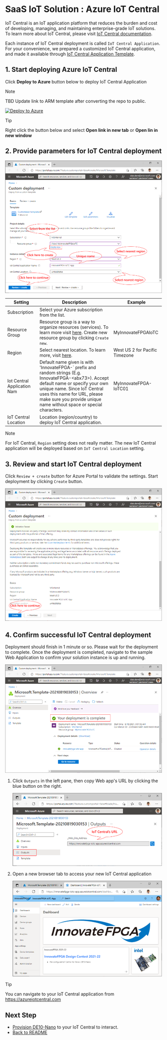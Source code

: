 <!---
date : 9/1/2021
author : Daisuke Nakahara <daisuken@microsoft.com>
reviewer : Berry Tsai <betsai@microsoft.com>; Takehiro Hirai <takehiro.hirai@microsoft.com>
Maintainer : 
title : Deploy IoT Central for InnovateFPGA 2021
--->

# SaaS IoT Solution : Azure IoT Central

IoT Central is an IoT application platform that reduces the burden and cost of developing, managing, and maintaining enterprise-grade IoT solutions.  To learn more about IoT Central, please visit [IoT Central documentation](https://docs.microsoft.com/azure/iot-central/core/overview-iot-central).

Each instance of IoT Central deployment is called `IoT Central Application`.  For your convenience, we prepared a customized IoT Central application, and made it available through [IoT Central Application Template](https://docs.microsoft.com/azure/iot-central/core/concepts-app-templates).

## 1. Start deploying Azure IoT Central

Click **Deploy to Azure** button below to deploy IoT Central Application

> [!NOTE]  
> TBD Update link to ARM template after converting the repo to public.

[![Deploy to Azure](https://aka.ms/deploytoazurebutton)](https://portal.azure.com/#create/Microsoft.Template/uri/https%3A%2F%2Fraw.githubusercontent.com%2Fdaisukeiot%2FInnovateFPGA2021%2Fmain%2Fazuredeployiotc.json)

> [!TIP]  
> Right click the button below and select **Open link in new tab** or **Open lin in new window**

## 2. Provide parameters for IoT Central deployment

![SaaS01](/images/SaaS-01.png)

| Setting                     | Description                                                                                                                                                                                                                                                                            | Example                        |
|-----------------------------|----------------------------------------------------------------------------------------------------------------------------------------------------------------------------------------------------------------------------------------------------------------------------------------|--------------------------------|
| Subscription                | Select your Azure subscription from the list.                                                                                                                                                                                                                                          |                                |
| Resource Group              | Resource group is a way to organize resources (services).  To learn more visit [here](/azure/azure-resource-manager/management/manage-resource-groups-portal).  Create new resource group by clicking `Create new`.                                                                    | MyInnovateFPGAIoTC             |
| Region                      | Select nearest location.  To learn more, visit [here](https://azure.microsoft.com/global-infrastructure/geographies/#overview).                                                                                                                                                        | West US 2 for Pacific Timezone |
| Iot Central Application Nam | Default name given is with 'InnovateFPGA-` prefix and random strings (E.g. InnovateFPGA-&lt;abx73&gt;).  Accept default name or specify your own unique name.  Since IoT Central uses this name for URL, please make sure you provide unique name without space or special characters. | MyInnovateFPGA-IoTC01          |
| IoT Central Location        | Location (region/country) to deploy IoT Central application.                                                                                                                                                                                                                           |                                |

> [!NOTE]  
> For IoT Central, `Region` setting does not really matter.  The new IoT Central application will be deployed based on `IoT Central Location` setting.

## 3. Review and start IoT Central deployment

Click `Review + create` button for Azure Portal to validate the settings.  Start deployment by clicking `Create` button.

![SaaS02](/images/SaaS-02.png)

## 4. Confirm successful IoT Central deployment

Deployment should finish in 1 minute or so.  Please wait for the deployment to complete.
Once the deployment is completed, navigate to the sample Web Application to confirm your solution instance is up and running.

![SaaS03](/images/SaaS-03.png)

1. Click `Outputs` in the left pane, then copy Web app's URL by clicking the blue button on the right.

    ![PaaS04](/images/SaaS-04.png)

1. Open a new browser tab to access your new IoT Central application

    ![SaaS05](/images/SaaS-05.png)

> [!TIP]  
> You can navigate to your IoT Central application from <https://azureiotcentral.com>

## Next Step

- [Provision DE10-Nano](SaaS-Provision.md) to your IoT Central to interact.  
- [Back to README](../README.md)
